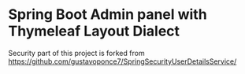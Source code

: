 # Spring Boot Admin panel with Thymeleaf Layout Dialect

Security part of this project is forked from https://github.com/gustavoponce7/SpringSecurityUserDetailsService/


